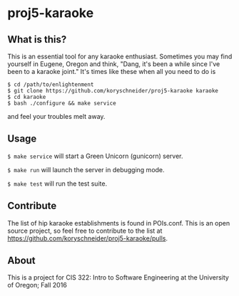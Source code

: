 # proj5-karaoke

## What is this?  
This is an essential tool for any karaoke enthusiast. Sometimes you may find yourself in Eugene, Oregon and think, "Dang, it's been a while since I've been to a karaoke joint." It's times like these when all you need to do is

    $ cd /path/to/enlightenment
    $ git clone https://github.com/koryschneider/proj5-karaoke karaoke
    $ cd karaoke
    $ bash ./configure && make service

and feel your troubles melt away.

## Usage

`$ make service` will start a Green Unicorn (gunicorn) server.

`$ make run` will launch the server in debugging mode.

`$ make test` will run the test suite.

## Contribute

The list of hip karaoke establishments is found in POIs.conf. This is an open source project, so feel free to contribute to the list at https://github.com/koryschneider/proj5-karaoke/pulls.

## About

This is a project for CIS 322: Intro to Software Engineering at the University of Oregon; Fall 2016
